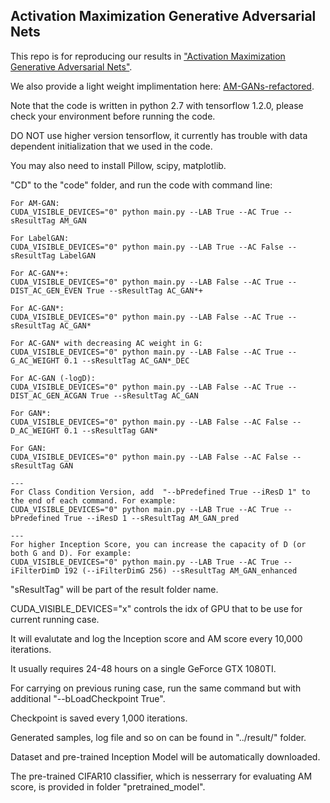 ## Activation Maximization Generative Adversarial Nets

This repo is for reproducing our results in ["Activation Maximization Generative Adversarial Nets"](https://arxiv.org/abs/1703.02000).

We also provide a light weight implimentation here: [AM-GANs-refactored](https://github.com/ZhimingZhou/AM-GANs-refactored).

Note that the code is written in python 2.7 with tensorflow 1.2.0, please check your environment before running the code. 

DO NOT use higher version tensorflow, it currently has trouble with data dependent initialization that we used in the code. 

You may also need to install Pillow, scipy, matplotlib.

"CD" to the "code" folder, and run the code with command line:

    For AM-GAN:
    CUDA_VISIBLE_DEVICES="0" python main.py --LAB True --AC True --sResultTag AM_GAN

    For LabelGAN:
    CUDA_VISIBLE_DEVICES="0" python main.py --LAB True --AC False --sResultTag LabelGAN

    For AC-GAN*+:
    CUDA_VISIBLE_DEVICES="0" python main.py --LAB False --AC True --DIST_AC_GEN_EVEN True --sResultTag AC_GAN*+

    For AC-GAN*:
    CUDA_VISIBLE_DEVICES="0" python main.py --LAB False --AC True --sResultTag AC_GAN*

    For AC-GAN* with decreasing AC weight in G:
    CUDA_VISIBLE_DEVICES="0" python main.py --LAB False --AC True --G_AC_WEIGHT 0.1 --sResultTag AC_GAN*_DEC

    For AC-GAN (-logD):
    CUDA_VISIBLE_DEVICES="0" python main.py --LAB False --AC True --DIST_AC_GEN_ACGAN True --sResultTag AC_GAN

    For GAN*:
    CUDA_VISIBLE_DEVICES="0" python main.py --LAB False --AC False --D_AC_WEIGHT 0.1 --sResultTag GAN*

    For GAN:
    CUDA_VISIBLE_DEVICES="0" python main.py --LAB False --AC False --sResultTag GAN

    ---
    For Class Condition Version, add  "--bPredefined True --iResD 1" to the end of each command. For example:
    CUDA_VISIBLE_DEVICES="0" python main.py --LAB True --AC True --bPredefined True --iResD 1 --sResultTag AM_GAN_pred 

    ---
    For higher Inception Score, you can increase the capacity of D (or both G and D). For example:
    CUDA_VISIBLE_DEVICES="0" python main.py --LAB True --AC True --iFilterDimD 192 (--iFilterDimG 256) --sResultTag AM_GAN_enhanced

"sResultTag" will be part of the result folder name. 

CUDA_VISIBLE_DEVICES="x" controls the idx of GPU that to be use for current running case.

It will evalutate and log the Inception score and AM score every 10,000 iterations. 

It usually requires 24-48 hours on a single GeForce GTX 1080TI.

For carrying on previous runing case, run the same command but with additional "--bLoadCheckpoint True". 

Checkpoint is saved every 1,000 iterations.

Generated samples, log file and so on can be found in "../result/" folder.

Dataset and pre-trained Inception Model will be automatically downloaded.

The pre-trained CIFAR10 classifier, which is nesserrary for evaluating AM score, is provided in folder "pretrained_model".
